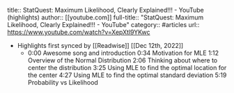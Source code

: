 title:: StatQuest: Maximum Likelihood, Clearly Explained!!! - YouTube (highlights)
author:: [[youtube.com]]
full-title:: "StatQuest: Maximum Likelihood, Clearly Explained!!! - YouTube"
category:: #articles
url:: https://www.youtube.com/watch?v=XepXtl9YKwc

- Highlights first synced by [[Readwise]] [[Dec 12th, 2022]]
	- 0:00 Awesome song and introduction
	  0:34 Motivation for MLE
	  1:12 Overview of the Normal Distribution
	  2:06 Thinking about where to center the distribution
	  3:25 Using MLE to find the optimal location for the center
	  4:27 Using MLE to find the optimal standard deviation
	  5:19 Probability vs Likelihood